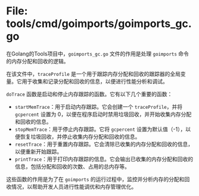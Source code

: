 # File: tools/cmd/goimports/goimports_gc.go

在Golang的Tools项目中，`goimports_gc.go` 文件的作用是处理 `goimports` 命令的内存分配和回收的逻辑。

在该文件中，`traceProfile` 是一个用于跟踪内存分配和回收的跟踪器的全局变量。它用于收集和记录分配和回收的信息，以便进行性能分析和调试。

`doTrace` 函数是启动和停止内存跟踪的函数。它有以下几个重要的函数：

- `startMemTrace`：用于启动内存跟踪。它会创建一个 `traceProfile`，并将 `gcpercent` 设置为 0，以便在程序启动时禁用垃圾回收，并开始收集内存分配和回收的信息。
- `stopMemTrace`：用于停止内存跟踪。它将 `gcpercent` 设置为默认值（-1），以便恢复垃圾回收，并停止收集内存分配和回收的信息。
- `resetTrace`：用于重置内存跟踪。它会清除已收集的内存分配和回收的信息，以便重新开始跟踪。
- `printTrace`：用于打印内存跟踪的信息。它会输出已收集的内存分配和回收的信息，包括分配和回收的次数、占用的总内存等。

这些函数的作用是为了在 `goimports` 的运行过程中，监控并分析内存的分配和回收情况，以帮助开发人员进行性能调优和内存管理优化。

